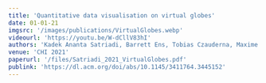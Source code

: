```yaml
---
title: 'Quantitative data visualisation on virtual globes'
date: 01-01-21
imgsrc: '/images/publications/VirtualGlobes.webp'
videourl: 'https://youtu.be/W-dCllV83hI'
authors: 'Kadek Ananta Satriadi, Barrett Ens, Tobias Czauderna, Maxime Cordeil, Bernhard Jenny'
venue: 'CHI 2021'
paperurl: '/files/Satriadi_2021_VirtualGlobes.pdf'
publink: 'https://dl.acm.org/doi/abs/10.1145/3411764.3445152'
---
```

